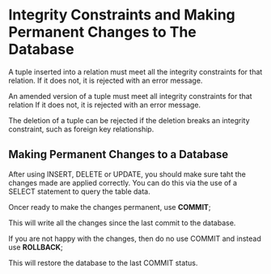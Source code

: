 # Integrity Constraints and Making Permanent Changes to The Database 

A tuple inserted into a relation must meet all the integrity constraints for that relation. 
If it does not, it is rejected with an error message. 

An amended version of a tuple must meet all integrity constraints for that relation 
If it does not, it is rejected with an error message.

The deletion of a tuple can be rejected if the deletion breaks an integrity constraint, such as foreign key relationship. 

## Making Permanent Changes to a Database

After using INSERT, DELETE or UPDATE, you should make sure taht the changes made are applied correctly. 
You can do this via the use of a SELECT statement to query the table data. 

Oncer ready to make the changes permanent, use **COMMIT**; 

This will write all the changes since the last commit to the database.

If you are not happy with the changes, then do no use COMMIT and instead use **ROLLBACK**; 

This will restore the database to the last COMMIT status. 

